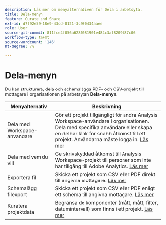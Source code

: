 ```yaml
---
description: Läs mer om menyalternativen för Dela i arbetsyta.
title: Dela-menyn
feature: Curate and Share
exl-id: d7f92e59-18e9-43cd-8121-3c970434aaee
role: User
source-git-commit: 811fce4f056a6280081901e484c3af8209f87c06
workflow-type: tm+mt
source-wordcount: '146'
ht-degree: 7%

---
```


# Dela-menyn

Du kan strukturera, dela och schemalägga PDF- och CSV-projekt till mottagare i organisationen på arbetsytan **Dela-menyn**.

| Menyalternativ | Beskrivning |
|---|---|
| Dela med Workspace-användare | Gör ett projekt tillgängligt för andra Analysis Workspace-användare i organisationen. Dela med specifika användare eller skapa en delbar länk för snabb åtkomst till ett projekt. Användarna måste logga in. [Läs mer](/help/analysis-workspace/curate-share/share-projects.md) |
| Dela med vem du vill | Ge skrivskyddad åtkomst till Analysis Workspace-projekt till personer som inte har tillgång till Adobe Analytics. [Läs mer](/help/analysis-workspace/curate-share/share-projects.md) |
| Exportera fil | Skicka ett projekt som CSV eller PDF direkt till angivna mottagare. [Läs mer](/help/analysis-workspace/export/t-schedule-report.md) |
| Schemalägg filexport | Skicka ett projekt som CSV eller PDF enligt ett schema till angivna mottagare. [Läs mer](/help/analysis-workspace/export/t-schedule-report.md) |
| Kuratera projektdata | Begränsa de komponenter (mått, mått, filter, datumintervall) som finns i ett projekt. [Läs mer](/help/analysis-workspace/curate-share/curate.md) |
